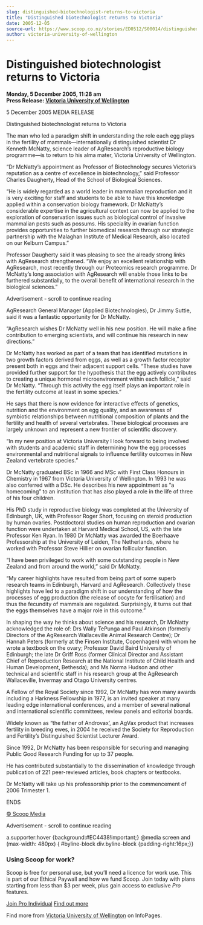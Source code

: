 ```yaml
---
slug: distinguished-biotechnologist-returns-to-victoria
title: "Distinguished biotechnologist returns to Victoria"
date: 2005-12-05
source-url: https://www.scoop.co.nz/stories/ED0512/S00014/distinguished-biotechnologist-returns-to-victoria.htm
author: victoria-university-of-wellington
---
```

Distinguished biotechnologist returns to Victoria
=================================================

**Monday, 5 December 2005, 11:28 am**  
**Press Release: [Victoria University of Wellington](https://info.scoop.co.nz/Victoria_University_of_Wellington)**

5 December 2005 MEDIA RELEASE

  
Distinguished biotechnologist returns to Victoria

The man who led a paradigm shift in understanding the role each egg plays in the fertility of mammals—internationally distinguished scientist Dr Kenneth McNatty, science leader of AgResearch’s reproductive biology programme—is to return to his alma mater, Victoria University of Wellington.

“Dr McNatty’s appointment as Professor of Biotechnology secures Victoria’s reputation as a centre of excellence in biotechnology,” said Professor Charles Daugherty, Head of the School of Biological Sciences.

“He is widely regarded as a world leader in mammalian reproduction and it is very exciting for staff and students to be able to have this knowledge applied within a conservation biology framework. Dr McNatty’s considerable expertise in the agricultural context can now be applied to the exploration of conservation issues such as biological control of invasive mammalian pests such as possums. His speciality in ovarian function provides opportunities to further biomedical research through our strategic partnership with the Malaghan Institute of Medical Research, also located on our Kelburn Campus.”

Professor Daugherty said it was pleasing to see the already strong links with AgResearch strengthened. “We enjoy an excellent relationship with AgResearch, most recently through our Proteomics research programme. Dr McNatty’s long association with AgResearch will enable those links to be furthered substantially, to the overall benefit of international research in the biological sciences.”

Advertisement - scroll to continue reading





AgResearch General Manager (Applied Biotechnologies), Dr Jimmy Suttie, said it was a fantastic opportunity for Dr McNatty.

“AgResearch wishes Dr McNatty well in his new position. He will make a fine contribution to emerging scientists, and will continue his research in new directions.”

Dr McNatty has worked as part of a team that has identified mutations in two growth factors derived from eggs, as well as a growth factor receptor present both in eggs and their adjacent support cells. “These studies have provided further support for the hypothesis that the egg actively contributes to creating a unique hormonal microenvironment within each follicle,” said Dr McNatty. “Through this activity the egg itself plays an important role in the fertility outcome at least in some species.”

He says that there is now evidence for interactive effects of genetics, nutrition and the environment on egg quality, and an awareness of symbiotic relationships between nutritional composition of plants and the fertility and health of several vertebrates. These biological processes are largely unknown and represent a new frontier of scientific discovery.

“In my new position at Victoria University I look forward to being involved with students and academic staff in determining how the egg processes environmental and nutritional signals to influence fertility outcomes in New Zealand vertebrate species.”

Dr McNatty graduated BSc in 1966 and MSc with First Class Honours in Chemistry in 1967 from Victoria University of Wellington. In 1993 he was also conferred with a DSc. He describes his new appointment as “a homecoming” to an institution that has also played a role in the life of three of his four children.

His PhD study in reproductive biology was completed at the University of Edinburgh, UK, with Professor Roger Short, focusing on steroid production by human ovaries. Postdoctoral studies on human reproduction and ovarian function were undertaken at Harvard Medical School, US, with the late Professor Ken Ryan. In 1980 Dr McNatty was awarded the Boerhaave Professorship at the University of Leiden, The Netherlands, where he worked with Professor Steve Hillier on ovarian follicular function.

“I have been privileged to work with some outstanding people in New Zealand and from around the world,” said Dr McNatty.

“My career highlights have resulted from being part of some superb research teams in Edinburgh, Harvard and AgResearch. Collectively these highlights have led to a paradigm shift in our understanding of how the processes of egg production (the release of oocyte for fertilisation) and thus the fecundity of mammals are regulated. Surprisingly, it turns out that the eggs themselves have a major role in this outcome.”

In shaping the way he thinks about science and his research, Dr McNatty acknowledged the role of: Drs Wally TePunga and Paul Atkinson (formerly Directors of the AgResearch Wallaceville Animal Research Centre); Dr Hannah Peters (formerly at the Finsen Institute, Copenhagen) with whom he wrote a textbook on the ovary; Professor David Baird University of Edinburgh; the late Dr Griff Ross (former Clinical Director and Assistant Chief of Reproduction Research at the National Institute of Child Health and Human Development, Bethesda); and Ms Norma Hudson and other technical and scientific staff in his research group at the AgResearch Wallaceville, Invermay and Otago University centres.

A Fellow of the Royal Society since 1992, Dr McNatty has won many awards including a Harkness Fellowship in 1977, is an invited speaker at many leading edge international conferences, and a member of several national and international scientific committees, review panels and editorial boards.

Widely known as “the father of Androvax’, an AgVax product that increases fertility in breeding ewes, in 2004 he received the Society for Reproduction and Fertility’s Distinguished Scientist Lecturer Award.

Since 1992, Dr McNatty has been responsible for securing and managing Public Good Research Funding for up to 37 people.

He has contributed substantially to the dissemination of knowledge through publication of 221 peer-reviewed articles, book chapters or textbooks.

Dr McNatty will take up his professorship prior to the commencement of 2006 Trimester 1.

ENDS

[© Scoop Media](http://www.scoop.co.nz/about/terms.html)  

Advertisement - scroll to continue reading



a.supporter:hover {background:#EC4438!important;} @media screen and (max-width: 480px) { #byline-block div.byline-block {padding-right:16px;}}

### Using Scoop for work?

Scoop is free for personal use, but you’ll need a licence for work use. This is part of our Ethical Paywall and how we fund Scoop. Join today with plans starting from less than $3 per week, plus gain access to exclusive _Pro_ features.  
  
[Join Pro Individual](https://pro.scoop.co.nz/Individual/?from=ProIn24) [Find out more](https://pro.scoop.co.nz/using-scoop-for-work/?from=ProIn24)

Find more from [Victoria University of Wellington](https://info.scoop.co.nz/Victoria_University_of_Wellington) on InfoPages.